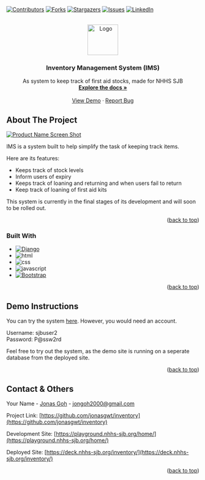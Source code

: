 <!-- @format -->

<div id="top"></div>

[![Contributors][contributors-shield]][contributors-url]
[![Forks][forks-shield]][forks-url]
[![Stargazers][stars-shield]][stars-url]
[![Issues][issues-shield]][issues-url]
[![LinkedIn][linkedin-shield]][linkedin-url]

<!-- PROJECT LOGO -->
<br />
<div align="center">
  <a href="https://github.com/jonasgwt/inventory">
    <img src="https://playground.nhhs-sjb.org/static/inventoryresource/logo.png" alt="Logo" width="80" height="80">
  </a>

  <h3 align="center">Inventory Management System (IMS)</h3>

  <p align="center">
    As system to keep track of first aid stocks, made for NHHS SJB
    <br />
    <a href="https://github.com/jonasgwt/inventory"><strong>Explore the docs »</strong></a>
    <br />
    <br />
    <a href="https://playground.nhhs-sjb.org/home/">View Demo</a>
    ·
    <a href="https://github.com/jonasgwt/inventory/issues">Report Bug</a
  </p>
</div>

<!-- ABOUT THE PROJECT -->

## About The Project

[![Product Name Screen Shot][product-screenshot]](https://example.com)

IMS is a system built to help simplify the task of keeping track items.

Here are its features:

- Keeps track of stock levels
- Inform users of expiry
- Keeps track of loaning and returning and when users fail to return
- Keep track of loaning of first aid kits

This system is currently in the final stages of its development and will soon to be rolled out.

<p align="right">(<a href="#top">back to top</a>)</p>

### Built With

- [![Django][django.com]][django-url]
- ![html][html.com]
- ![css][css.com]
- ![javascript][javascript]
- [![Bootstrap][bootstrap.com]][bootstrap-url]

<p align="right">(<a href="#top">back to top</a>)</p>

<!-- USAGE EXAMPLES -->

## Demo Instructions

You can try the system <a href="https://playground.nhhs-sjb.org/home/">here</a>. However, you would need an account.

Username: sjbuser2<br>
Password: P@ssw2rd<br>

Feel free to try out the system, as the demo site is running on a seperate database from the deployed site.

<p align="right">(<a href="#top">back to top</a>)</p>

<!-- CONTACT -->

## Contact & Others

Your Name - [Jonas Goh](https://jonasgwt.github.io/) - jongoh2000@gmail.com

Project Link: [https://github.com/jonasgwt/inventory](https://github.com/jonasgwt/inventory)

Development Site: [https://playground.nhhs-sjb.org/home/](https://playground.nhhs-sjb.org/home/)

Deployed Site: [https://deck.nhhs-sjb.org/inventory/](https://deck.nhhs-sjb.org/inventory/)

<p align="right">(<a href="#top">back to top</a>)</p>

<!-- MARKDOWN LINKS & IMAGES -->
<!-- https://www.markdownguide.org/basic-syntax/#reference-style-links -->

[contributors-shield]: https://img.shields.io/github/contributors/jonasgwt/inventory.svg?style=for-the-badge
[contributors-url]: https://github.com/jonasgwt/inventory/graphs/contributors
[forks-shield]: https://img.shields.io/github/forks/jonasgwt/inventory.svg?style=for-the-badge
[forks-url]: https://github.com/jonasgwt/inventory/network/members
[stars-shield]: https://img.shields.io/github/stars/jonasgwt/inventory.svg?style=for-the-badge
[stars-url]: https://github.com/jonasgwt/inventory/stargazers
[issues-shield]: https://img.shields.io/github/issues/jonasgwt/inventory.svg?style=for-the-badge
[issues-url]: https://github.com/jonasgwt/inventory/issues
[linkedin-shield]: https://img.shields.io/badge/-LinkedIn-black.svg?style=for-the-badge&logo=linkedin&colorB=555
[linkedin-url]: https://www.linkedin.com/in/jonas-goh-891a15146/
[product-screenshot]: https://playground.nhhs-sjb.org/uploaded/Capture.PNG
[bootstrap.com]: https://img.shields.io/badge/Bootstrap-563D7C?style=for-the-badge&logo=bootstrap&logoColor=white
[bootstrap-url]: https://getbootstrap.com
[django.com]: https://img.shields.io/badge/Django-092E20?style=for-the-badge&logo=django&logoColor=green
[django-url]: https://www.djangoproject.com/
[python.com]: https://img.shields.io/badge/Python-FFD43B?style=for-the-badge&logo=python&logoColor=blue
[python-url]: https://www.python.org/
[html.com]: https://img.shields.io/badge/HTML5-E34F26?style=for-the-badge&logo=html5&logoColor=white
[css.com]: https://img.shields.io/badge/CSS3-1572B6?style=for-the-badge&logo=css3&logoColor=white
[javascript]: https://img.shields.io/badge/JavaScript-323330?style=for-the-badge&logo=javascript&logoColor=F7DF1E
